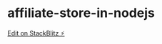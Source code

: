 # affiliate-store-in-nodejs

[Edit on StackBlitz ⚡️](https://stackblitz.com/edit/affiliate-store-in-nodejs)